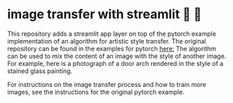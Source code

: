 # image transfer with streamlit :city_sunrise: :rocket:

This repository adds a streamlit app layer on top of the pytorch example implementation of an algorithm for artistic style transfer. The original repository can be found in the examples for pytorch [here:](https://github.com/pytorch/examples/tree/main)
The algorithm can be used to mix the content of an image with the style of another image. For example, here is a photograph of a door arch rendered in the style of a stained glass painting.

For instructions on the image transfer process and how to train more images, see the instructions for the original pytorch example.
</div>
